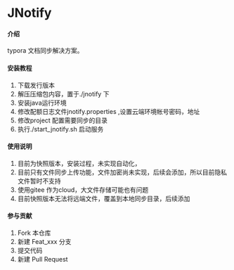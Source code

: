 # JNotify

#### 介绍
typora 文档同步解决方案。


#### 安装教程

1. 下载发行版本
2. 解压压缩包内容，置于./jnotify 下
3. 安装java运行环境
4. 修改配额日志文件jnotify.properties ,设置云端环境帐号密码，地址
5. 修改project 配置需要同步的目录
6. 执行./start_jnotify.sh 启动服务

#### 使用说明

1. 目前为快照版本，安装过程，未实现自动化，
2. 目前只有文件同步上传功能，文件加密尚未实现，后续会添加，所以目前隐私文件暂时不支持
3. 使用gitee 作为cloud，大文件存储可能也有问题
4. 目前快照版本无法将远端文件，覆盖到本地同步目录，后续添加

#### 参与贡献

1.  Fork 本仓库
2.  新建 Feat_xxx 分支
3.  提交代码
4.  新建 Pull Request


